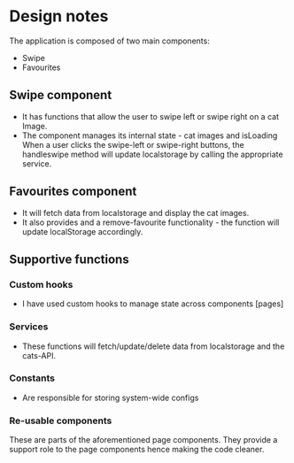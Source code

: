 # Design notes
The application is composed of two main components:
- Swipe
- Favourites


## Swipe component

- It has functions that allow the user to swipe left or swipe right on a cat Image.
- The component manages its internal state - cat images and isLoading When a user clicks the swipe-left or swipe-right
  buttons, the handleswipe method will update localstorage by calling the appropriate service.

## Favourites component

- It will fetch data from localstorage and display the cat images.
- It also provides and a remove-favourite functionality - the function will update localStorage accordingly.

## Supportive functions

### Custom hooks
- I have used custom hooks to manage state across components [pages]

### Services
- These functions will fetch/update/delete data from localstorage and the cats-API.

### Constants
- Are responsible for storing system-wide configs

### Re-usable components
These are parts of the aforementioned page components. They provide a support role to the page components hence making the code cleaner.
